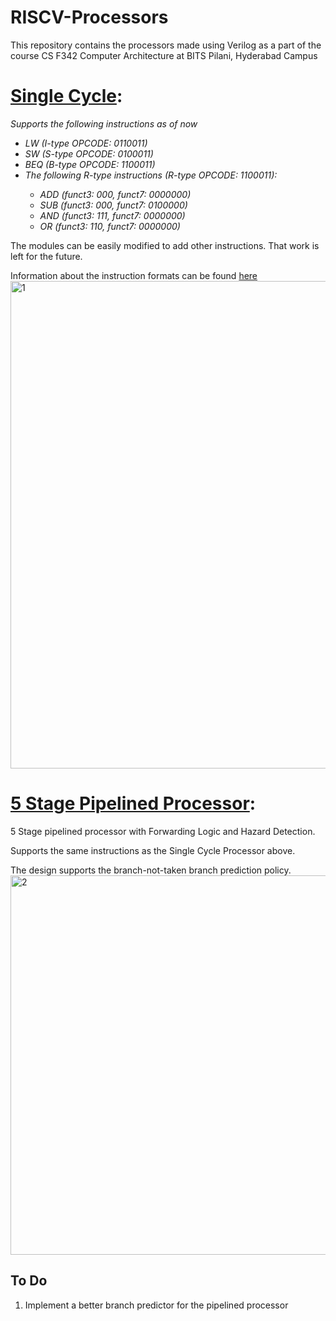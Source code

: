 # RISCV-Processors

This repository contains the processors made using Verilog as a part of the course CS F342 Computer Architecture at BITS Pilani, Hyderabad Campus

# [Single Cycle](https://github.com/apoorvvuppulury7/Pipelined-RISC-Processor/tree/main/Single%20Cycle): 
*Supports the following instructions as of now*
                <ul>
                <li> *LW (I-type OPCODE: 0110011)* </li>
                <li> *SW (S-type OPCODE: 0100011)* </li>
                <li> *BEQ (B-type OPCODE: 1100011)* </li>
                <li> *The following R-type instructions (R-type OPCODE: 1100011):*</li>
                     <ul>
                       <li> *ADD (funct3: 000, funct7: 0000000)* </li>
                       <li> *SUB (funct3: 000, funct7: 0100000)* </li>
                       <li> *AND (funct3: 111, funct7: 0000000)* </li>
                       <li> *OR (funct3: 110, funct7: 0000000)* </li>
  </ul>
  </ul>
  
  
  The modules can be easily modified to add other instructions. That work is left for the future.


  Information about the instruction formats can be found [here](https://metalcode.eu/2019-12-06-rv32i.html)
  <img width="967" height="780" alt="1" src="https://github.com/user-attachments/assets/7e9f16c1-f23e-4c3e-81ac-59e8d63d6941" />



# [5 Stage Pipelined Processor](https://github.com/apoorvvuppulury7/Pipelined-RISC-Processor/tree/main/Pipelined%20RISCV):


5 Stage pipelined processor with Forwarding Logic and Hazard Detection.

Supports the same instructions as the Single Cycle Processor above.

The design supports the branch-not-taken branch prediction policy.
<img width="934" height="607" alt="2" src="https://github.com/user-attachments/assets/bdc97fb4-b490-444b-b88b-92b12b2551b3" />


## To Do

1) Implement a better branch predictor for the pipelined processor 


